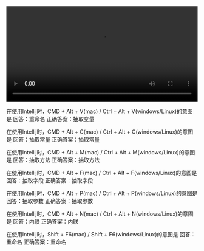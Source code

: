 <video width="100%" controls="" preload="auto">
   <source src="https://s3.cn-north-1.amazonaws.com.cn/tws-courses-resource/002.mp4
" type="video/mp4">
   <p>抱歉，你的浏览器不支持在线视频播放。</p>
</video>

在使用Intellij时，CMD + Alt + V(mac) / Ctrl + Alt + V(windows/Linux)的意图是
回答：重命名
正确答案：抽取变量

在使用Intellij时，CMD + Alt + C(mac) / Ctrl + Alt + C(windows/Linux)的意图是
回答：抽取常量
正确答案：抽取常量

在使用Intellij时，CMD + Alt + M(mac) / Ctrl + Alt + M(windows/Linux)的意图是
回答：抽取方法
正确答案：抽取方法

在使用Intellij时，CMD + Alt + F(mac) / Ctrl + Alt + F(windows/Linux)的意图是
回答：抽取字段
正确答案：抽取字段

在使用Intellij时，CMD + Alt + P(mac) / Ctrl + Alt + P(windows/Linux)的意图是
回答：抽取参数
正确答案：抽取参数

在使用Intellij时，CMD + Alt + N(mac) / Ctrl + Alt + N(windows/Linux)的意图是
回答：内联
正确答案：内联

在使用Intellij时，Shift + F6(mac) / Shift + F6(windows/Linux)的意图是
回答：重命名
正确答案：重命名

